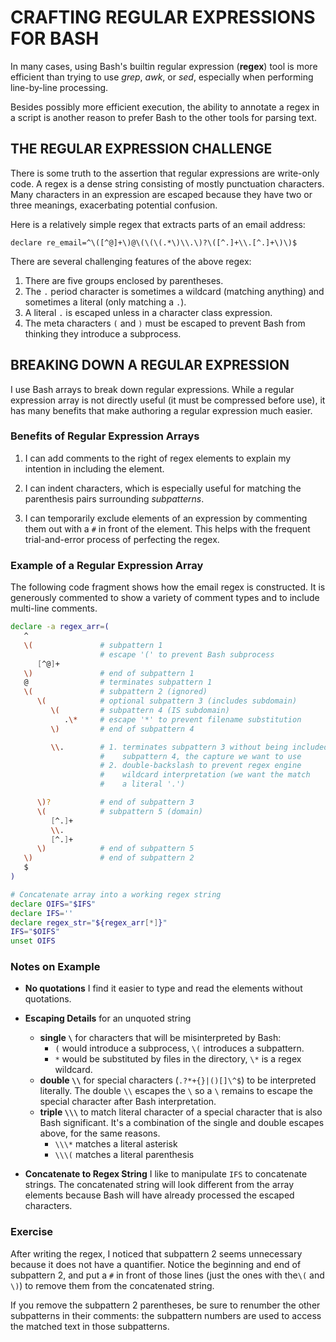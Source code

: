 # CRAFTING REGULAR EXPRESSIONS FOR BASH

In many cases, using Bash's builtin regular expression (__regex__)
tool is more efficient than trying to use *grep*, *awk*, or *sed*,
especially when performing line-by-line processing.

Besides possibly more efficient execution, the ability to annotate a
regex in a script is another reason to prefer Bash to the other tools
for parsing text.


## THE REGULAR EXPRESSION CHALLENGE

There is some truth to the assertion that regular expressions are
write-only code.  A regex is a dense string consisting of mostly
punctuation characters.  Many characters in an expression are
escaped because they have two or three meanings, exacerbating
potential confusion.

Here is a relatively simple regex that extracts parts of an email
address:

~~~
declare re_email=^\([^@]+\)@\(\(\(.*\)\\.\)?\([^.]+\\.[^.]+\)\)$
~~~

There are several challenging features of the above regex:

1. There are five groups enclosed by parentheses.
2. The `.` period character is sometimes a wildcard (matching anything)
   and sometimes a literal (only matching a `.`).
3. A literal `.` is escaped unless in a character class expression.
4. The meta characters `(` and `)` must be escaped to prevent
   Bash from thinking they introduce a subprocess.

## BREAKING DOWN A REGULAR EXPRESSION

I use Bash arrays to break down regular expressions.  While a regular
expression array is not directly useful (it must be compressed before
use), it has many benefits that make authoring a regular expression
much easier.

### Benefits of Regular Expression Arrays

1. I can add comments to the right of regex elements to explain
   my intention in including the element.

2. I can indent characters, which is especially useful for matching
   the parenthesis pairs surrounding  _subpatterns_.

3. I can temporarily exclude elements of an expression by commenting
   them out with a `#` in front of the element.  This helps with
   the frequent trial-and-error process of perfecting the regex.

### Example of a Regular Expression Array

The following code fragment shows how the email regex is
constructed.  It is generously commented to show a variety of
comment types and to include multi-line comments.

~~~sh
declare -a regex_arr=(
   ^
   \(               # subpattern 1
                    # escape '(' to prevent Bash subprocess
      [^@]+
   \)               # end of subpattern 1
   @                # terminates subpattern 1
   \(               # subpattern 2 (ignored)
      \(            # optional subpattern 3 (includes subdomain)
         \(         # subpattern 4 (IS subdomain)
            .\*     # escape '*' to prevent filename substitution
         \)         # end of subpattern 4

         \\.        # 1. terminates subpattern 3 without being included
                    #    subpattern 4, the capture we want to use
                    # 2. double-backslash to prevent regex engine
                    #    wildcard interpretation (we want the match
                    #    a literal '.')

      \)?           # end of subpattern 3
      \(            # subpattern 5 (domain)
         [^.]+
         \\.
         [^.]+
      \)            # end of subpattern 5
   \)               # end of subpattern 2
   $
)

# Concatenate array into a working regex string
declare OIFS="$IFS"
declare IFS=''
declare regex_str="${regex_arr[*]}"
IFS="$OIFS"
unset OIFS
~~~

### Notes on Example

- **No quotations** I find it easier to type and read the elements
  without quotations.

- **Escaping Details** for an unquoted string
  - **single `\`** for characters that will be misinterpreted by Bash:
    - `(` would introduce a subprocess, `\(` introduces a subpattern.
    - `*` would be substituted by files in the directory, `\*` is a
      regex wildcard.
  - **double `\\`** for special characters (`.?*+{}|()[]\^$`) to be
    interpreted literally.  The double `\\` escapes the `\` so a `\`
    remains to escape the special character after Bash interpretation.
  - **triple `\\\`** to match literal character of a special character
    that is also Bash significant.  It's a combination of the single
    and double escapes above, for the same reasons.
    - `\\\*` matches a literal asterisk
    - `\\\(` matches a literal parenthesis

- **Concatenate to Regex String**  I like to manipulate `IFS` to
  concatenate strings.  The concatenated string will look different
  from the array elements because Bash will have already processed
  the escaped characters.

### Exercise

After writing the regex, I noticed that subpattern 2 seems unnecessary
because it does not have a quantifier.  Notice the beginning and end
of subpattern 2, and put a `#` in front of those lines (just the ones
with the`\(` and `\)`) to remove them from the concatenated string.

If you remove the subpattern 2 parentheses, be sure to renumber the
other subpatterns in their comments: the subpattern numbers are used
to access the matched text in those subpatterns.